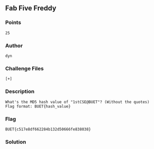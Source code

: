## Fab Five Freddy 
### Points
```
25
```
### Author
```
dyn
```
### Challenge Files
```
[+] 
```
### Description
```
What's the MD5 hash value of "1stCSE@BUET"? (Without the quotes)
Flag format: BUET{hash_value}
```
### Flag
```
BUET{c517e8df662284b132d50666fe838038}
```
### Solution
```
```

